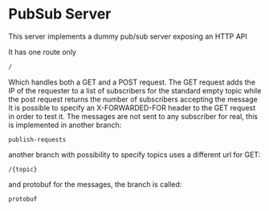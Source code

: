 # PubSub Server

This server implements a dummy pub/sub server exposing an HTTP API

It has one route only

``` BASH
/
```

Which handles both a GET and a POST request.
The GET request adds the IP of the requester to a list of subscribers for the standard empty topic
while the post request returns the number of subscribers accepting the message
It is possible to specify an X-FORWARDED-FOR header to the GET request in order to test it.
The messages are not sent to any subscriber for real, this is implemented in another branch:

```publish-requests```

another branch with possibility to specify topics uses a different url for GET:

```/{topic}```

and protobuf for the messages, the branch is called:

```protobuf```
